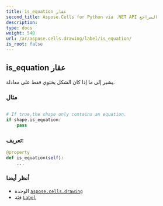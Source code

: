 ```yaml
---
title: is_equation عقار
second_title: Aspose.Cells for Python via .NET API المراجع
description:
type: docs
weight: 540
url: /ar/aspose.cells.drawing/label/is_equation/
is_root: false
---
```

##  is_equation عقار

يشير إلى ما إذا كان الشكل يحتوي فقط على معادلة.

###  مثال

```python

# If true,the shape only contains an equation.
if shape.is_equation:
    pass

```
###  تعريف:
```python
@property
def is_equation(self):
    ...
```

###  أنظر أيضا
* الوحدة [`aspose.cells.drawing`](../../)
* فئة [`Label`](/cells/python-net/ar/aspose.cells.drawing/label)
